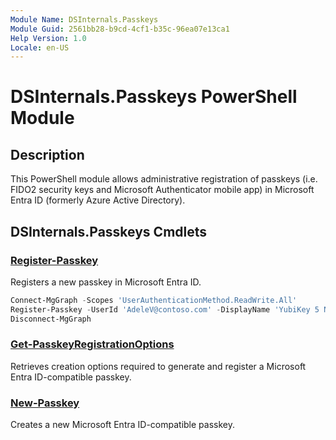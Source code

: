 ```yaml
---
Module Name: DSInternals.Passkeys
Module Guid: 2561bb28-b9cd-4cf1-b35c-96ea07e13ca1
Help Version: 1.0
Locale: en-US
---
```


# DSInternals.Passkeys PowerShell Module

## Description

This PowerShell module allows administrative registration of passkeys (i.e. FIDO2 security keys and Microsoft Authenticator mobile app) in Microsoft Entra ID (formerly Azure Active Directory).

## DSInternals.Passkeys Cmdlets

### [Register-Passkey](Register-Passkey.md)

Registers a new passkey in Microsoft Entra ID.

```powershell
Connect-MgGraph -Scopes 'UserAuthenticationMethod.ReadWrite.All'
Register-Passkey -UserId 'AdeleV@contoso.com' -DisplayName 'YubiKey 5 Nano'
Disconnect-MgGraph
```

### [Get-PasskeyRegistrationOptions](Get-PasskeyRegistrationOptions.md)

Retrieves creation options required to generate and register a Microsoft Entra ID-compatible passkey.

### [New-Passkey](New-Passkey.md)

Creates a new Microsoft Entra ID-compatible passkey.
